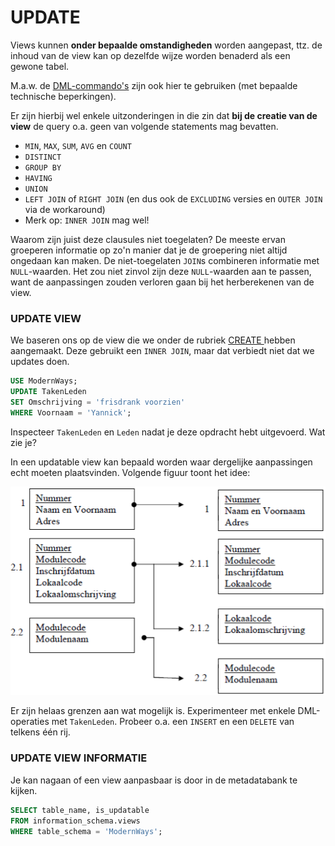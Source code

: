# UPDATE

Views kunnen **onder bepaalde omstandigheden** worden aangepast, ttz. de inhoud van de view kan op dezelfde wijze worden benaderd als een gewone tabel.

M.a.w. de [DML-commando's](../../semester-1-databanken-intro/deeltalen/dml-medium/) zijn ook hier te gebruiken \(met bepaalde technische beperkingen\).

Er zijn hierbij wel enkele uitzonderingen in die zin dat **bij de creatie van de view** de query o.a. geen van volgende statements mag bevatten.

* `MIN`, `MAX`, `SUM`, `AVG` en `COUNT`
* `DISTINCT`
* `GROUP BY`
* `HAVING`
* `UNION`
* `LEFT JOIN` of `RIGHT JOIN` \(en dus ook de `EXCLUDING` versies en `OUTER JOIN` via de workaround\)
* Merk op: `INNER JOIN` mag wel!

Waarom zijn juist deze clausules niet toegelaten? De meeste ervan groeperen informatie op zo'n manier dat je de groepering niet altijd ongedaan kan maken. De niet-toegelaten `JOIN`s combineren informatie met `NULL`-waarden. Het zou niet zinvol zijn deze `NULL`-waarden aan te passen, want de aanpassingen zouden verloren gaan bij het herberekenen van de view.

### UPDATE VIEW

We baseren ons op de view die we onder de rubriek [CREATE ](create.md#voorbeeld)hebben aangemaakt. Deze gebruikt een `INNER JOIN`, maar dat verbiedt niet dat we updates doen.

```sql
USE ModernWays;
UPDATE TakenLeden
SET Omschrijving = 'frisdrank voorzien'
WHERE Voornaam = 'Yannick';
```

Inspecteer `TakenLeden` en `Leden` nadat je deze opdracht hebt uitgevoerd. Wat zie je?

In een updatable view kan bepaald worden waar dergelijke aanpassingen echt moeten plaatsvinden. Volgende figuur toont het idee:

![Aan de linkerkant staat de view. Aan de rechterkant de tabellen die er deel van uitmaken.](../../.gitbook/assets/image%20%2863%29.png)

Er zijn helaas grenzen aan wat mogelijk is. Experimenteer met enkele DML-operaties met `TakenLeden`. Probeer o.a. een `INSERT` en een `DELETE` van telkens één rij.

### UPDATE VIEW INFORMATIE

Je kan nagaan of een view aanpasbaar is door in de metadatabank te kijken.

```sql
SELECT table_name, is_updatable
FROM information_schema.views
WHERE table_schema = 'ModernWays';
```



